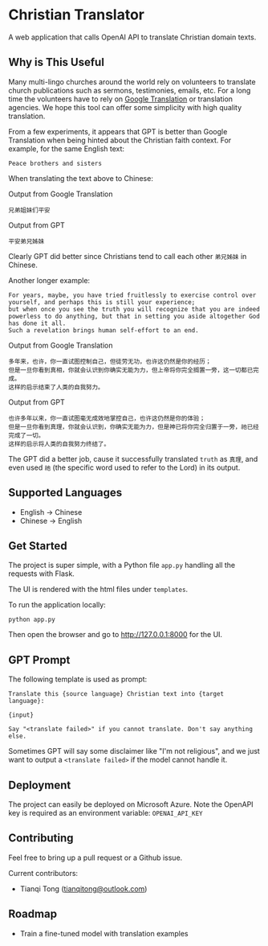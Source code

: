 # Christian Translator

A web application that calls OpenAI API to translate Christian domain texts.


## Why is This Useful

Many multi-lingo churches around the world rely on volunteers to translate church publications such as sermons, testimonies, emails, etc.
For a long time the volunteers have to rely on [Google Translation](http://translate.google.com) or translation agencies. We hope this tool can offer some simplicity with high quality translation.

From a few experiments, it appears that GPT is better than Google Translation when being hinted about the Christian faith context.
For example, for the same English text:

```text
Peace brothers and sisters
```

When translating the text above to Chinese:

Output from Google Translation
```text
兄弟姐妹们平安
```

Output from GPT
```text
平安弟兄姊妹
```

Clearly GPT did better since Christians tend to call each other `弟兄姊妹` in Chinese.

Another longer example:
```text
For years, maybe, you have tried fruitlessly to exercise control over yourself, and perhaps this is still your experience;
but when once you see the truth you will recognize that you are indeed powerless to do anything, but that in setting you aside altogether God has done it all.
Such a revelation brings human self-effort to an end.
```

Output from Google Translation
```text
多年来，也许，你一直试图控制自己，但徒劳无功，也许这仍然是你的经历；
但是一旦你看到真相，你就会认识到你确实无能为力，但上帝将你完全搁置一旁，这一切都已完成。
这样的启示结束了人类的自我努力。
```

Output from GPT
```text
也许多年以来，你一直试图毫无成效地掌控自己，也许这仍然是你的体验；
但是一旦你看到真理，你就会认识到，你确实无能为力，但是神已将你完全归置于一旁，祂已经完成了一切。
这样的启示将人类的自我努力终结了。
```

The GPT did a better job, cause it successfully translated `truth` as `真理`, and even used `祂` (the specific word used to refer to the Lord) in its output.

## Supported Languages

- English -> Chinese
- Chinese -> English

## Get Started

The project is super simple, with a Python file `app.py` handling all the requests with Flask.

The UI is rendered with the html files under `templates`.

To run the application locally:

```
python app.py
```

Then open the browser and go to http://127.0.0.1:8000 for the UI.

## GPT Prompt

The following template is used as prompt:

```text
Translate this {source language} Christian text into {target language}:

{input}

Say "<translate failed>" if you cannot translate. Don't say anything else.
```

Sometimes GPT will say some disclaimer like "I'm not religious", and we just want to output a `<translate failed>` if the model cannot handle it.

## Deployment

The project can easily be deployed on Microsoft Azure. Note the OpenAPI key is required as an environment variable: `OPENAI_API_KEY`

## Contributing

Feel free to bring up a pull request or a Github issue.

Current contributors:
- Tianqi Tong (tianqitong@outlook.com)

## Roadmap

- Train a fine-tuned model with translation examples
